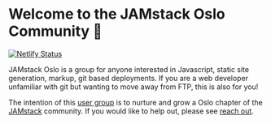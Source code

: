 # Welcome to the JAMstack Oslo Community 👋

[![Netlify Status](https://api.netlify.com/api/v1/badges/0f9acec2-d088-48cd-8e8c-eaa725e0fb01/deploy-status)](https://app.netlify.com/sites/cocky-mclean-5557a9/deploys)

JAMstack Oslo is a group for anyone interested in Javascript, static site
generation, markup, git based deployments. If you are a web developer
unfamiliar with git but wanting to move away from FTP, this is also for you!

The intention of this [user group][2] is to nurture and grow a Oslo chapter of
the [JAMstack][3] community. If you would like to help out, please see [reach
out](about/contact.html).

[0]: https://discord.gg/rE3pcSw
[2]: https://www.meetup.com/JAMstack-Oslo/
[3]: https://jamstack.org
[5]: https://discordapp.com/download
[6]: https://github.com/JAMstack-Oslo/org-website
[7]: organization/checklist.html#checklist-for-organizing
[8]: https://discord.gg/vtnng5g
